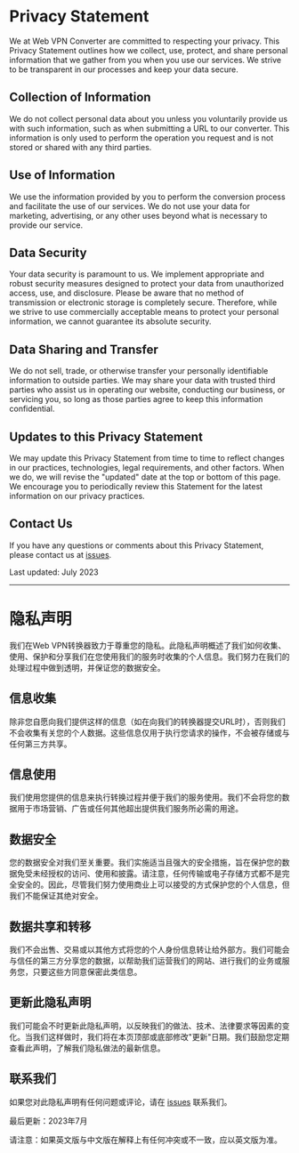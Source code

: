# Privacy Statement

We at Web VPN Converter are committed to respecting your privacy. This Privacy Statement outlines how we collect, use, protect, and share personal information that we gather from you when you use our services. We strive to be transparent in our processes and keep your data secure. 

## Collection of Information

We do not collect personal data about you unless you voluntarily provide us with such information, such as when submitting a URL to our converter. This information is only used to perform the operation you request and is not stored or shared with any third parties. 

## Use of Information

We use the information provided by you to perform the conversion process and facilitate the use of our services. We do not use your data for marketing, advertising, or any other uses beyond what is necessary to provide our service. 

## Data Security

Your data security is paramount to us. We implement appropriate and robust security measures designed to protect your data from unauthorized access, use, and disclosure. Please be aware that no method of transmission or electronic storage is completely secure. Therefore, while we strive to use commercially acceptable means to protect your personal information, we cannot guarantee its absolute security.

## Data Sharing and Transfer

We do not sell, trade, or otherwise transfer your personally identifiable information to outside parties. We may share your data with trusted third parties who assist us in operating our website, conducting our business, or servicing you, so long as those parties agree to keep this information confidential. 

## Updates to this Privacy Statement

We may update this Privacy Statement from time to time to reflect changes in our practices, technologies, legal requirements, and other factors. When we do, we will revise the "updated" date at the top or bottom of this page. We encourage you to periodically review this Statement for the latest information on our privacy practices.

## Contact Us

If you have any questions or comments about this Privacy Statement, please contact us at [issues](https://github.com/lcandy2/webvpn-converter/issues).

Last updated: July 2023

---

# 隐私声明

我们在Web VPN转换器致力于尊重您的隐私。此隐私声明概述了我们如何收集、使用、保护和分享我们在您使用我们的服务时收集的个人信息。我们努力在我们的处理过程中做到透明，并保证您的数据安全。

## 信息收集

除非您自愿向我们提供这样的信息（如在向我们的转换器提交URL时），否则我们不会收集有关您的个人数据。这些信息仅用于执行您请求的操作，不会被存储或与任何第三方共享。

## 信息使用

我们使用您提供的信息来执行转换过程并便于我们的服务使用。我们不会将您的数据用于市场营销、广告或任何其他超出提供我们服务所必需的用途。

## 数据安全

您的数据安全对我们至关重要。我们实施适当且强大的安全措施，旨在保护您的数据免受未经授权的访问、使用和披露。请注意，任何传输或电子存储方式都不是完全安全的。因此，尽管我们努力使用商业上可以接受的方式保护您的个人信息，但我们不能保证其绝对安全。

## 数据共享和转移

我们不会出售、交易或以其他方式将您的个人身份信息转让给外部方。我们可能会与信任的第三方分享您的数据，以帮助我们运营我们的网站、进行我们的业务或服务您，只要这些方同意保密此类信息。

## 更新此隐私声明

我们可能会不时更新此隐私声明，以反映我们的做法、技术、法律要求等因素的变化。当我们这样做时，我们将在本页顶部或底部修改"更新"日期。我们鼓励您定期查看此声明，了解我们隐私做法的最新信息。

## 联系我们

如果您对此隐私声明有任何问题或评论，请在 [issues](https://github.com/lcandy2/webvpn-converter/issues) 联系我们。

最后更新：2023年7月

请注意：如果英文版与中文版在解释上有任何冲突或不一致，应以英文版为准。